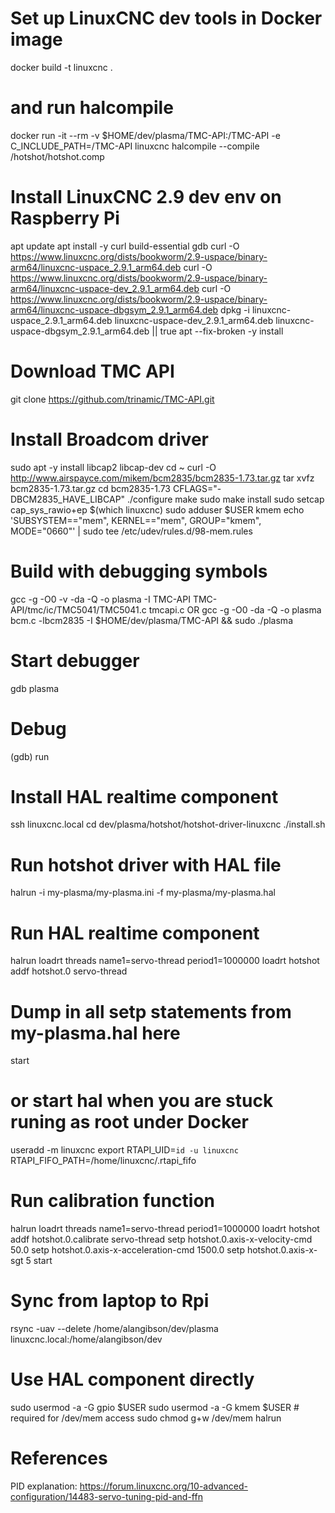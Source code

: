 # Set up LinuxCNC dev tools in Docker image
docker build -t linuxcnc .
# and run halcompile
docker run -it --rm -v $HOME/dev/plasma/TMC-API:/TMC-API -e C_INCLUDE_PATH=/TMC-API linuxcnc halcompile --compile /hotshot/hotshot.comp


# Install LinuxCNC 2.9 dev env on Raspberry Pi
apt update
apt install -y curl build-essential gdb
curl -O https://www.linuxcnc.org/dists/bookworm/2.9-uspace/binary-arm64/linuxcnc-uspace_2.9.1_arm64.deb
curl -O https://www.linuxcnc.org/dists/bookworm/2.9-uspace/binary-arm64/linuxcnc-uspace-dev_2.9.1_arm64.deb
curl -O https://www.linuxcnc.org/dists/bookworm/2.9-uspace/binary-arm64/linuxcnc-uspace-dbgsym_2.9.1_arm64.deb
dpkg -i linuxcnc-uspace_2.9.1_arm64.deb linuxcnc-uspace-dev_2.9.1_arm64.deb linuxcnc-uspace-dbgsym_2.9.1_arm64.deb || true
apt --fix-broken -y install


# Download TMC API
git clone https://github.com/trinamic/TMC-API.git


# Install Broadcom driver
sudo apt -y install libcap2 libcap-dev
cd ~
curl -O http://www.airspayce.com/mikem/bcm2835/bcm2835-1.73.tar.gz
tar xvfz bcm2835-1.73.tar.gz
cd bcm2835-1.73
CFLAGS="-DBCM2835_HAVE_LIBCAP" ./configure
make
sudo make install
sudo setcap cap_sys_rawio+ep $(which linuxcnc)
sudo adduser $USER kmem
echo 'SUBSYSTEM=="mem", KERNEL=="mem", GROUP="kmem", MODE="0660"' | sudo tee /etc/udev/rules.d/98-mem.rules


# Build with debugging symbols
gcc -g -O0 -v -da -Q -o plasma -I TMC-API TMC-API/tmc/ic/TMC5041/TMC5041.c tmcapi.c
OR
gcc -g -O0 -da -Q -o plasma bcm.c -lbcm2835 -I $HOME/dev/plasma/TMC-API && sudo ./plasma
# Start debugger
gdb plasma
# Debug
(gdb) run


# Install HAL realtime component
ssh linuxcnc.local
cd dev/plasma/hotshot/hotshot-driver-linuxcnc
./install.sh


# Run hotshot driver with HAL file
halrun -i my-plasma/my-plasma.ini -f my-plasma/my-plasma.hal

# Run HAL realtime component
halrun
loadrt threads name1=servo-thread period1=1000000
loadrt hotshot
addf hotshot.0      servo-thread
# Dump in all setp statements from my-plasma.hal here
start
# or start hal when you are stuck runing as root under Docker
useradd -m linuxcnc
export RTAPI_UID=`id -u linuxcnc` RTAPI_FIFO_PATH=/home/linuxcnc/.rtapi_fifo


# Run calibration function
halrun
loadrt threads name1=servo-thread period1=1000000
loadrt hotshot
addf hotshot.0.calibrate              servo-thread
setp                hotshot.0.axis-x-velocity-cmd       50.0
setp                hotshot.0.axis-x-acceleration-cmd   1500.0
setp                hotshot.0.axis-x-sgt 5
start


# Sync from laptop to Rpi
rsync -uav --delete /home/alangibson/dev/plasma linuxcnc.local:/home/alangibson/dev


# Use HAL component directly
sudo usermod -a -G gpio $USER 
sudo usermod -a -G kmem $USER # required for /dev/mem access 
sudo chmod g+w /dev/mem
halrun


# References

PID explanation:
    https://forum.linuxcnc.org/10-advanced-configuration/14483-servo-tuning-pid-and-ffn
